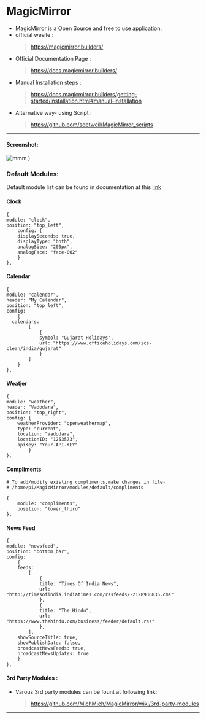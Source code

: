# MagicMirror

* MagicMirror is a Open Source and free to use application. 
* official wesite : 
    > https://magicmirror.builders/
* Official Documentation Page :
    > https://docs.magicmirror.builders/
* Manual Installation steps :
    > https://docs.magicmirror.builders/getting-started/installation.html#manual-installation
* Alternative way- using Script :
    > https://github.com/sdetweil/MagicMirror_scripts

---
#### Screenshot: 

![mmm](https://user-images.githubusercontent.com/31618460/141990276-cf6e8806-655c-49cc-bd6d-56bf4ed646b5.png)
)
### Default Modules:
Default module list can be found in documentation at this [link](https://docs.magicmirror.builders/modules/introduction.html)

#### **Clock**
```config
{
module: "clock",
position: "top_left",
    config: {
    displaySeconds: true,
    displayType: "both",
    analogSize: "200px",
    analogFace: "face-002"   
    }
},
```

#### **Calendar**
```config
{
module: "calendar",
header: "My Calendar",
position: "top_left",
config: 
    {
  calendars:
        [
            {
            symbol: "Gujarat Holidays",
            url: "https://www.officeholidays.com/ics-clean/india/gujarat"
            }
        ]
    }
},

```

#### **Weatjer**
```config
{
module: "weather",
header: "Vadodara",
position: "top_right",
config: {
    weatherProvider: "openweathermap",
    type: "current",
    location: "Vadodara",
    locationID: "1253573", 
    apiKey: "Your-API-KEY"
		}
},
```

#### **Compliments**
```config
# To add/modify existing compliments,make changes in file-
# /home/pi/MagicMirror/modules/default/compliments 

{
    module: "compliments",
    position: "lower_third"
},

```

#### **News Feed**
```config
{
module: "newsfeed",
position: "bottom_bar",
config: 
    {
    feeds: 
        [
            {
            title: "Times Of India News",
            url: "http://timesofindia.indiatimes.com/rssfeeds/-2128936835.cms"
            },
            {
            title: "The Hindu",
            url: "https://www.thehindu.com/business/feeder/default.rss"
            },
        ],
    showSourceTitle: true,
    showPublishDate: false,
    broadcastNewsFeeds: true,
    broadcastNewsUpdates: true
    }
},

```

#### 3rd Party Modules :
* Varous 3rd party modules can be fount at following link:
    > https://github.com/MichMich/MagicMirror/wiki/3rd-party-modules

---

